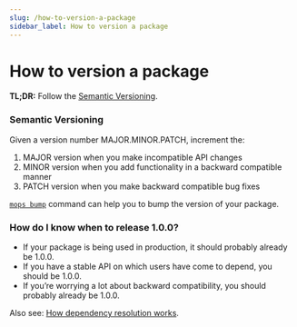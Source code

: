 ```yaml
---
slug: /how-to-version-a-package
sidebar_label: How to version a package
---
```


# How to version a package

**TL;DR:** Follow the [Semantic Versioning](https://semver.org/).

### Semantic Versioning

Given a version number MAJOR.MINOR.PATCH, increment the:

1. MAJOR version when you make incompatible API changes
2. MINOR version when you add functionality in a backward compatible manner
3. PATCH version when you make backward compatible bug fixes

[`mops bump`](/cli/mops-bump) command can help you to bump the version of your package.

### How do I know when to release 1.0.0?

- If your package is being used in production, it should probably already be 1.0.0.
- If you have a stable API on which users have come to depend, you should be 1.0.0.
- If you’re worrying a lot about backward compatibility, you should probably already be 1.0.0.

Also see: [How dependency resolution works](/how-dependency-resolution-works).